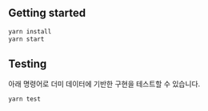 ## Getting started

```sh
yarn install
yarn start
```

## Testing

아래 명령어로 더미 데이터에 기반한 구현을 테스트할 수 있습니다.

```sh
yarn test
```
